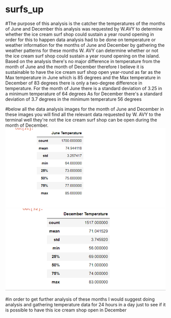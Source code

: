 # surfs_up
#The purpose of this analysis is the catcher the temperatures of the months of June and December this analysis was requested by W.AVY to determine whether the ice cream surf shop could sustain a year round opening in order for this to happen data analysis had to be done on temperature or weather information for the months of June and December by gathering the weather patterns for these months W. AVY can determine whether or not the ice cream surf shop could sustain a year round opening on the island. Based on the analysis there's no major difference in temperature from the month of June and the month of December therefore I believe it is sustainable to have the ice cream surf shop open year-round as far as the Max temperature in June which is 85 degrees and the Max temperature in December of 83 degrees there is only a two-degree difference in temperature. 
For the month of June there is a standard deviation of 3.25 in a minimum temperature of 64 degrees As for December there's a standard deviation of 3.7 degrees in the minimum temperature 56 degrees


#below all the data analysis images for the month of June and December in these images you will find all the relevant data requested by W. AVY to the terminal well they're not the ice cream surf shop can be open during the month of December.
![surfs_up](https://github.com/onehatt29/surfs_up/blob/main/images/june.PNG) ![surfs_up](https://github.com/onehatt29/surfs_up/blob/main/images/December.PNG)

#in order to get further analysis of these months I would suggest doing analysis and gathering temperature data for 24 hours in a day just to see if it is possible to have this ice cream shop open in December 
